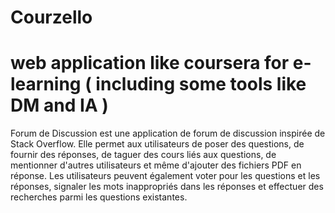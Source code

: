 # Courzello
web application like coursera for e-learning ( including some tools like DM and IA ) 
=======
Forum de Discussion est une application de forum de discussion inspirée de Stack Overflow. Elle permet aux utilisateurs de poser des questions, de fournir des réponses, de taguer des cours liés aux questions, de mentionner d'autres utilisateurs et même d'ajouter des fichiers PDF en réponse. Les utilisateurs peuvent également voter pour les questions et les réponses, signaler les mots inappropriés dans les réponses et effectuer des recherches parmi les questions existantes.
